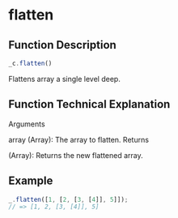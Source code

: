 # flatten

## Function Description

```javascript
_c.flatten()
```

Flattens array a single level deep.

## Function Technical Explanation

Arguments

array (Array): The array to flatten.
Returns

(Array): Returns the new flattened array.

## Example

```javascript  
_.flatten([1, [2, [3, [4]], 5]]);
// => [1, 2, [3, [4]], 5]
```
